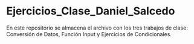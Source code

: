 # Ejercicios_Clase_Daniel_Salcedo
En este repositorio se almacena el archivo con los tres trabajos de clase: Conversión de Datos, Función Input y Ejercicios de Condicionales. 
